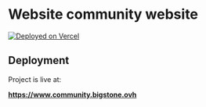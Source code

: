 # Website community website

[![Deployed on Vercel](https://img.shields.io/badge/Deployed%20on-Vercel-black?style=for-the-badge&logo=vercel)](https://vercel.com/catmans-projects-8d704d0a/bigblocks)

## Deployment

Project is live at:

**https://www.community.bigstone.ovh**
